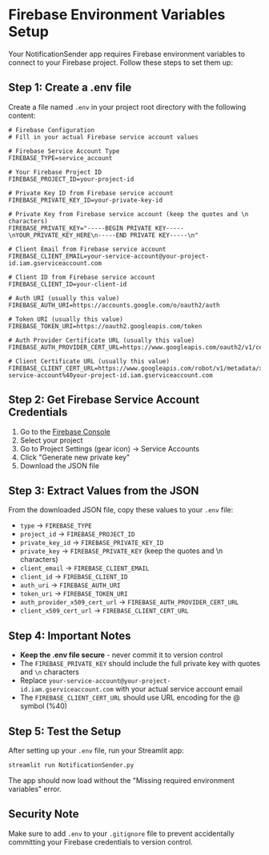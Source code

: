 # Firebase Environment Variables Setup

Your NotificationSender app requires Firebase environment variables to connect to your Firebase project. Follow these steps to set them up:

## Step 1: Create a .env file

Create a file named `.env` in your project root directory with the following content:

```env
# Firebase Configuration
# Fill in your actual Firebase service account values

# Firebase Service Account Type
FIREBASE_TYPE=service_account

# Your Firebase Project ID
FIREBASE_PROJECT_ID=your-project-id

# Private Key ID from Firebase service account
FIREBASE_PRIVATE_KEY_ID=your-private-key-id

# Private Key from Firebase service account (keep the quotes and \n characters)
FIREBASE_PRIVATE_KEY="-----BEGIN PRIVATE KEY-----\nYOUR_PRIVATE_KEY_HERE\n-----END PRIVATE KEY-----\n"

# Client Email from Firebase service account
FIREBASE_CLIENT_EMAIL=your-service-account@your-project-id.iam.gserviceaccount.com

# Client ID from Firebase service account
FIREBASE_CLIENT_ID=your-client-id

# Auth URI (usually this value)
FIREBASE_AUTH_URI=https://accounts.google.com/o/oauth2/auth

# Token URI (usually this value)
FIREBASE_TOKEN_URI=https://oauth2.googleapis.com/token

# Auth Provider Certificate URL (usually this value)
FIREBASE_AUTH_PROVIDER_CERT_URL=https://www.googleapis.com/oauth2/v1/certs

# Client Certificate URL (usually this value)
FIREBASE_CLIENT_CERT_URL=https://www.googleapis.com/robot/v1/metadata/x509/your-service-account%40your-project-id.iam.gserviceaccount.com
```

## Step 2: Get Firebase Service Account Credentials

1. Go to the [Firebase Console](https://console.firebase.google.com/)
2. Select your project
3. Go to Project Settings (gear icon) → Service Accounts
4. Click "Generate new private key"
5. Download the JSON file

## Step 3: Extract Values from the JSON

From the downloaded JSON file, copy these values to your `.env` file:

- `type` → `FIREBASE_TYPE`
- `project_id` → `FIREBASE_PROJECT_ID`
- `private_key_id` → `FIREBASE_PRIVATE_KEY_ID`
- `private_key` → `FIREBASE_PRIVATE_KEY` (keep the quotes and \n characters)
- `client_email` → `FIREBASE_CLIENT_EMAIL`
- `client_id` → `FIREBASE_CLIENT_ID`
- `auth_uri` → `FIREBASE_AUTH_URI`
- `token_uri` → `FIREBASE_TOKEN_URI`
- `auth_provider_x509_cert_url` → `FIREBASE_AUTH_PROVIDER_CERT_URL`
- `client_x509_cert_url` → `FIREBASE_CLIENT_CERT_URL`

## Step 4: Important Notes

- **Keep the .env file secure** - never commit it to version control
- The `FIREBASE_PRIVATE_KEY` should include the full private key with quotes and `\n` characters
- Replace `your-service-account@your-project-id.iam.gserviceaccount.com` with your actual service account email
- The `FIREBASE_CLIENT_CERT_URL` should use URL encoding for the @ symbol (%40)

## Step 5: Test the Setup

After setting up your `.env` file, run your Streamlit app:

```bash
streamlit run NotificationSender.py
```

The app should now load without the "Missing required environment variables" error.

## Security Note

Make sure to add `.env` to your `.gitignore` file to prevent accidentally committing your Firebase credentials to version control.

